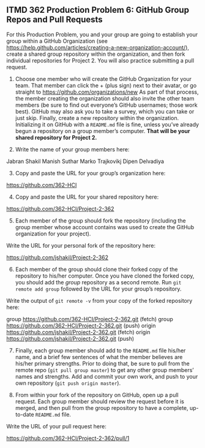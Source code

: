 ## ITMD 362 Production Problem 6: GitHub Group Repos and Pull Requests

For this Production Problem, you and your group are going to establish your group within a GitHub Organization (see https://help.github.com/articles/creating-a-new-organization-account/), create a shared group repository within the organization, and then fork individual repositories for Project 2. You will also practice submitting a pull request.

1. Choose one member who will create the GitHub Organization for your team. That member can click the + (plus sign) next to their avatar, or go straight to https://github.com/organizations/new As part of that process, the member creating the organization should also invite the other team members (be sure to find out everyone’s GitHub usernames; those work best). GitHub may also ask you to take a survey, which you can take or just skip. Finally, create a new repository within the organization. Initializing it on GitHub with a `README.md` file is fine, unless you’ve already begun a repository on a group member’s computer. **That will be your shared repository for Project 2.**

2. Write the name of your group members here:

Jabran Shakil
Manish Suthar
Marko Trajkovikj
Dipen Delvadiya

3. Copy and paste the URL for your group’s organization here:

https://github.com/362-HCI

4. Copy and paste the URL for your shared repository here:

https://github.com/362-HCI/Project-2-362

5. Each member of the group should fork the repository (including the group member whose account contains was used to create the GitHub organization for your project).

Write the URL for your personal fork of the repository here:

https://github.com/jshakil/Project-2-362

6. Each member of the group should clone their forked copy of the repository to his/her computer. Once you have cloned the forked copy, you should add the *group* repository as a second remote. Run `git remote add group` followed by the URL for your group’s repository.

Write the output of `git remote -v` from your copy of the forked repository here:

group	https://github.com/362-HCI/Project-2-362.git (fetch)
group	https://github.com/362-HCI/Project-2-362.git (push)
origin	https://github.com/jshakil/Project-2-362.git (fetch)
origin	https://github.com/jshakil/Project-2-362.git (push)

7. Finally, each group member should add to the `README.md` file his/her name, and a brief few sentences of what the member believes are his/her primary strengths. Prior to doing that, be sure to pull from the remote repo (`git pull group master`) to get any other group members’ names and strengths. Add and commit your own work, and push to your own repository (`git push origin master`).

8. From within your fork of the repository on GitHub, open up a pull request. Each group member should review the request before it is merged, and then pull from the group repository to have a complete, up-to-date `README.md` file.

Write the URL of your pull request here:

https://github.com/362-HCI/Project-2-362/pull/1
